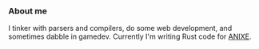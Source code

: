 ### About me

I tinker with parsers and compilers, do some web development, and sometimes dabble in gamedev. Currently I'm writing Rust code for [ANIXE](https://anixe.io/).
